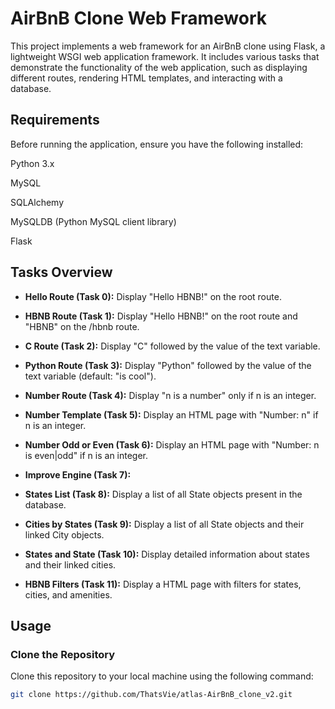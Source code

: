 # AirBnB Clone Web Framework
This project implements a web framework for an AirBnB clone using Flask, a lightweight WSGI web application framework. It includes various tasks that demonstrate the functionality of the web application, such as displaying different routes, rendering HTML templates, and interacting with a database.

## Requirements
Before running the application, ensure you have the following installed:

Python 3.x

MySQL

SQLAlchemy

MySQLDB (Python MySQL client library)

Flask

## Tasks Overview

- **Hello Route (Task 0):** Display "Hello HBNB!" on the root route.

- **HBNB Route (Task 1):** Display "Hello HBNB!" on the root route and "HBNB" on the /hbnb route.

- **C Route (Task 2):** Display "C" followed by the value of the text variable.

- **Python Route (Task 3):** Display "Python" followed by the value of the text variable (default: "is cool").

- **Number Route (Task 4):** Display "n is a number" only if n is an integer.

- **Number Template (Task 5):** Display an HTML page with "Number: n" if n is an integer.

- **Number Odd or Even (Task 6):** Display an HTML page with "Number: n is even|odd" if n is an integer.
  
- **Improve Engine (Task 7):**

- **States List (Task 8):** Display a list of all State objects present in the database.

- **Cities by States (Task 9):** Display a list of all State objects and their linked City objects.

- **States and State (Task 10):** Display detailed information about states and their linked cities.

- **HBNB Filters (Task 11):** Display a HTML page with filters for states, cities, and amenities.

## Usage

### Clone the Repository
Clone this repository to your local machine using the following command:
```bash
git clone https://github.com/ThatsVie/atlas-AirBnB_clone_v2.git
```

